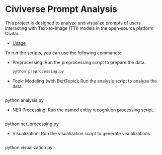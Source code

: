 # Civiverse Prompt Analysis

This project is designed to analyze and visualize prompts of users interacting with Text-to-Image (TTI) models in the open-source platform Civitai.


- [Usage](#usage)

To run the scripts, you can use the following commands:

- Preprocessing: Run the preprocessing script to prepare the data.
  ```sh
  python preprocessing.py

- Topic Modeling (with BertTopic): Run the analysis script to analyze the data.
  ```sh
python analysis.py

- NER Processing: Run the named entity recognition processing script.
  ```sh
python ner_processing.py

- Visualization: Run the visualization script to generate visualizations.
  ```sh
python visualization.py
